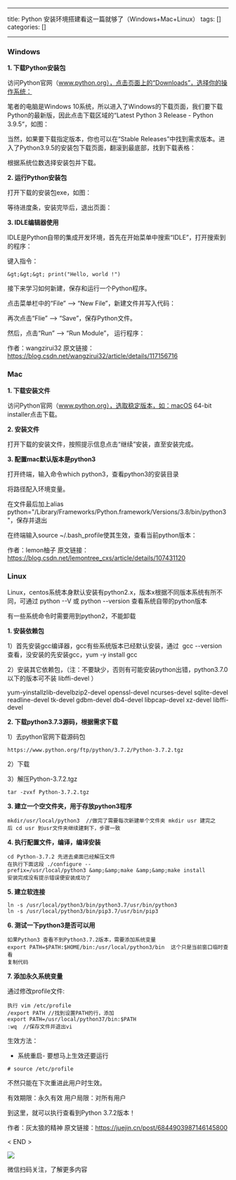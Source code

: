 
--- 
title:  Python 安装环境搭建看这一篇就够了（Windows+Mac+Linux） 
tags: []
categories: [] 

---
### Windows

**1. 下载Python安装包**

访问Python官网（www.python.org），点击页面上的“Downloads”，选择你的操作系统：

笔者的电脑是Windows 10系统，所以进入了Windows的下载页面，我们要下载Python的最新版，因此点击下载区域的“Latest Python 3 Release - Python 3.9.5“，如图：

当然，如果要下载指定版本，你也可以在“Stable Releases”中找到需求版本。进入了Python3.9.5的安装包下载页面，翻滚到最底部，找到下载表格：

根据系统位数选择安装包并下载。

**2. 运行Python安装包**

打开下载的安装包exe，如图：

等待进度条，安装完毕后，退出页面：

**3. IDLE编辑器使用**

IDLE是Python自带的集成开发环境，首先在开始菜单中搜索“IDLE”，打开搜索到的程序：

键入指令：

```
&gt;&gt;&gt; print("Hello, world !")

```

接下来学习如何新建，保存和运行一个Python程序。

点击菜单栏中的“File” --&gt; “New File”，新建文件并写入代码：

再次点击“FIie” --&gt; “Save”，保存Python文件。

然后，点击“Run” --&gt; “Run Module”， 运行程序：

作者：wangzirui32 原文链接：https://blog.csdn.net/wangzirui32/article/details/117156716

### Mac

**1. 下载安装文件**

访问Python官网（www.python.org），选取稳定版本，如：macOS 64-bit installer点击下载。

**2. 安装文件**

打开下载的安装文件，按照提示信息点击“继续”安装，直至安装完成。

**3. 配置mac默认版本是python3**

打开终端，输入命令which python3，查看python3的安装目录

将路径配入环境变量。

在文件最后加上alias python="/Library/Frameworks/Python.framework/Versions/3.8/bin/python3"，保存并退出

在终端输入source ~/.bash_profile使其生效，查看当前python版本：

作者：lemon柚子 原文链接：https://blog.csdn.net/lemontree_cxs/article/details/107431120

### Linux

Linux，centos系统本身默认安装有python2.x，版本x根据不同版本系统有所不同，可通过 python --V 或 python --version 查看系统自带的python版本

有一些系统命令时需要用到python2，不能卸载

**1. 安装依赖包**

1）首先安装gcc编译器，gcc有些系统版本已经默认安装，通过  gcc --version  查看，没安装的先安装gcc，yum -y install gcc

2）安装其它依赖包，（注：不要缺少，否则有可能安装python出错，python3.7.0以下的版本可不装 libffi-devel ）

yum-yinstallzlib-develbzip2-devel openssl-devel ncurses-devel sqlite-devel readline-devel tk-devel gdbm-devel db4-devel libpcap-devel xz-devel libffi-devel

**2. 下载python3.7.3源码，根据需求下载**

1）去python官网下载源码包

```
https://www.python.org/ftp/python/3.7.2/Python-3.7.2.tgz

```

2）下载

3）解压Python-3.7.2.tgz

```
tar -zvxf Python-3.7.2.tgz

```

**3. 建立一个空文件夹，用于存放python3程序**

```
mkdir/usr/local/python3  //做完了需要每次新建单个文件夹 mkdir usr 建完之后 cd usr 到usr文件夹继续建剩下，步骤一致

```

**4. 执行配置文件，编译，编译安装**

```
cd Python-3.7.2 先进去桌面已经解压文件
在执行下面这段 ./configure --prefix=/usr/local/python3 &amp;&amp;make &amp;&amp;make install
安装完成没有提示错误便安装成功了

```

**5. 建立软连接**

```
ln -s /usr/local/python3/bin/python3.7/usr/bin/python3
ln -s /usr/local/python3/bin/pip3.7/usr/bin/pip3

```

**6. 测试一下python3是否可以用**

```
如果Python3 查看不到Python3.7.2版本，需要添加系统变量
export PATH=$PATH:$HOME/bin:/usr/local/python3/bin  这个只是当前窗口临时查看
复制代码

```

**7. 添加永久系统变量**

通过修改profile文件:

```
执行 vim /etc/profile
/export PATH //找到设置PATH的行，添加
export PATH=/usr/local/python37/bin:$PATH
:wq  //保存文件并退出vi

```

生效方法：
- 系统重启- 要想马上生效还要运行
```
# source /etc/profile

```

不然只能在下次重进此用户时生效。

有效期限：永久有效 用户局限：对所有用户

到这里，就可以执行查看到Python 3.7.2版本！

作者：灰太狼的精神 原文链接：https://juejin.cn/post/6844903987146145800

&lt; END &gt;

<img src="https://img-blog.csdnimg.cn/img_convert/c3bcdb7345cc16456960960486bb8ddd.gif">

微信扫码关注，了解更多内容
